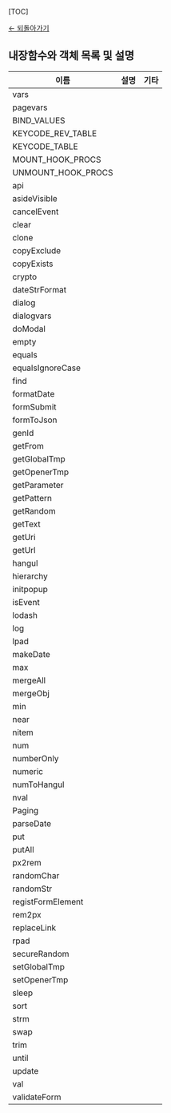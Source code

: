 [TOC]

[← 되돌아가기](../README.md)

## 내장함수와 객체 목록 및 설명

|        이름        | 설명 | 기타 |
| ------------------ | ---- | ---- |
| vars               |      |      |
| pagevars           |      |      |
| BIND_VALUES        |      |      |
| KEYCODE_REV_TABLE  |      |      |
| KEYCODE_TABLE      |      |      |
| MOUNT_HOOK_PROCS   |      |      |
| UNMOUNT_HOOK_PROCS |      |      |
| api                |      |      |
| asideVisible       |      |      |
| cancelEvent        |      |      |
| clear              |      |      |
| clone              |      |      |
| copyExclude        |      |      |
| copyExists         |      |      |
| crypto             |      |      |
| dateStrFormat      |      |      |
| dialog             |      |      |
| dialogvars         |      |      |
| doModal            |      |      |
| empty              |      |      |
| equals             |      |      |
| equalsIgnoreCase   |      |      |
| find               |      |      |
| formatDate         |      |      |
| formSubmit         |      |      |
| formToJson         |      |      |
| genId              |      |      |
| getFrom            |      |      |
| getGlobalTmp       |      |      |
| getOpenerTmp       |      |      |
| getParameter       |      |      |
| getPattern         |      |      |
| getRandom          |      |      |
| getText            |      |      |
| getUri             |      |      |
| getUrl             |      |      |
| hangul             |      |      |
| hierarchy          |      |      |
| initpopup          |      |      |
| isEvent            |      |      |
| lodash             |      |      |
| log                |      |      |
| lpad               |      |      |
| makeDate           |      |      |
| max                |      |      |
| mergeAll           |      |      |
| mergeObj           |      |      |
| min                |      |      |
| near               |      |      |
| nitem              |      |      |
| num                |      |      |
| numberOnly         |      |      |
| numeric            |      |      |
| numToHangul        |      |      |
| nval               |      |      |
| Paging             |      |      |
| parseDate          |      |      |
| put                |      |      |
| putAll             |      |      |
| px2rem             |      |      |
| randomChar         |      |      |
| randomStr          |      |      |
| registFormElement  |      |      |
| rem2px             |      |      |
| replaceLink        |      |      |
| rpad               |      |      |
| secureRandom       |      |      |
| setGlobalTmp       |      |      |
| setOpenerTmp       |      |      |
| sleep              |      |      |
| sort               |      |      |
| strm               |      |      |
| swap               |      |      |
| trim               |      |      |
| until              |      |      |
| update             |      |      |
| val                |      |      |
| validateForm       |      |      |